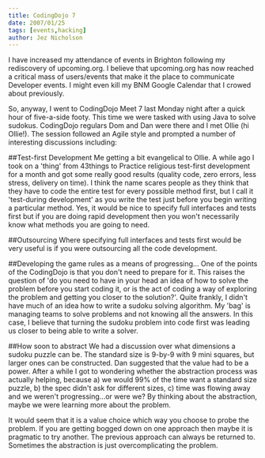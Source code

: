 ```yaml
---
title: CodingDojo 7
date: 2007/01/25
tags: [events,hacking]
author: Jez Nicholson
---
```

I have increased my attendance of events in Brighton following my rediscovery of upcoming.org. I believe that upcoming.org has now reached a critical mass of users/events that make it the place to communicate Developer events. I might even kill my BNM Google Calendar that I crowed about previously.

So, anyway, I went to CodingDojo Meet 7 last Monday night after a quick hour of five-a-side footy. This time we were tasked with using Java to solve sudokus. CodingDojo regulars Dom and Dan were there and I met Ollie (hi Ollie!). The session followed an Agile style and prompted a number of interesting discussions including:

##Test-first Development
Me getting a bit evangelical to Ollie. A while ago I took on a 'thing' from 43things to Practice religious test-first development for a month and got some really good results (quality code, zero errors, less stress, delivery on time). I think the name scares people as they think that they have to code the entire test for every possible method first, but I call it 'test-during development' as you write the test just before you begin writing a particular method. Yes, it would be nice to specify full interfaces and tests first but if you are doing rapid development then you won't necessarily know what methods you are going to need.

##Outsourcing
Where specifying full interfaces and tests first would be very useful is if you were outsourcing all the code development.

##Developing the game rules as a means of progressing...
One of the points of the CodingDojo is that you don't need to prepare for it. This raises the question of 'do you need to have in your head an idea of how to solve the problem before you start coding it, or is the act of coding a way of exploring the problem and getting you closer to the solution?'. Quite frankly, I didn't have much of an idea how to write a sudoku solving algorithm. My 'bag' is managing teams to solve problems and not knowing all the answers. In this case, I believe that turning the sudoku problem into code first was leading us closer to being able to write a solver.

##How soon to abstract
We had a discussion over what dimensions a sudoku puzzle can be. The standard size is 9-by-9 with 9 mini squares, but larger ones can be constructed. Dan suggested that the value had to be a power. After a while I got to wondering whether the abstraction process was actually helping, because a) we would 99% of the time want a standard size puzzle, b) the spec didn't ask for different sizes, c) time was flowing away and we weren't progressing...or were we? By thinking about the abstraction, maybe we were learning more about the problem.

It would seem that it is a value choice which way you choose to probe the problem. If you are getting bogged down on one approach then maybe it is pragmatic to try another. The previous approach can always be returned to. Sometimes the abstraction is just overcomplicating the problem.
